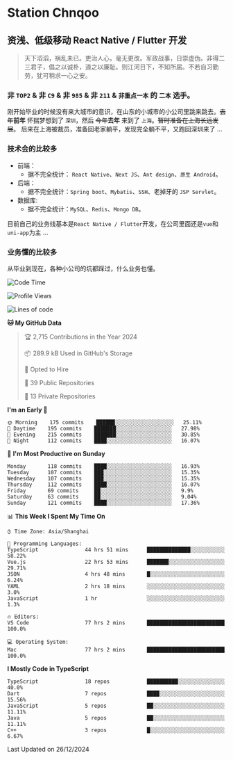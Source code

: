 # Station Chnqoo

## 资浅、低级移动 React Native / Flutter 开发

> 天下滔滔，祸乱未已。吏治人心，毫无更改。军政战事，日崇虚伪。非得二三君子，倡之以诚朴，道之以廉耻。则江河日下，不知所届。不若自习勤劳，犹可稍求一心之安。

### 非 `TOP2` & 非 `C9` & 非 `985` & 非 `211` & `非重点一本` 的 `二本` 选手。

刚开始毕业的时候没有来大城市的意识，在山东的小城市的小公司里跳来跳去。~~去年~~**前年** 怀揣梦想到了 `深圳`，然后 ~~今年~~**去年** 来到了 `上海`。~~暂时准备在上海长远发展~~。
后来在上海被裁员，准备回老家躺平，发现完全躺不平，又跑回深圳来了 ...

### 技术会的比较多

- 前端：
  - 据不完全统计： `React Native`、`Next JS`、`Ant design`、`原生 Android`。
- 后端：
  - 据不完全统计：`Spring boot`、`Mybatis`、`SSH`、老掉牙的 `JSP Servlet`。
- 数据库:
  - 据不完全统计：`MySQL`、`Redis`、`Mongo DB`。

目前自己的业务线基本是`React Native / Flutter`开发，在公司里面还是`vue`和`uni-app`为主 ...

### 业务懂的比较多

从毕业到现在，各种小公司的坑都踩过，什么业务也懂。

<!--START_SECTION:waka-->
![Code Time](http://img.shields.io/badge/Code%20Time-7%2C095%20hrs%202%20mins-blue)

![Profile Views](http://img.shields.io/badge/Profile%20Views-0-blue)

![Lines of code](https://img.shields.io/badge/From%20Hello%20World%20I%27ve%20Written-489%20Thousand%20lines%20of%20code-blue)

**🐱 My GitHub Data** 

> 🏆 2,715 Contributions in the Year 2024
 > 
> 📦 289.9 kB Used in GitHub's Storage 
 > 
> 💼 Opted to Hire
 > 
> 📜 39 Public Repositories 
 > 
> 🔑 13 Private Repositories  
 > 
**I'm an Early 🐤** 

```text
🌞 Morning    175 commits    ██████░░░░░░░░░░░░░░░░░░░   25.11% 
🌆 Daytime    195 commits    ███████░░░░░░░░░░░░░░░░░░   27.98% 
🌃 Evening    215 commits    ███████░░░░░░░░░░░░░░░░░░   30.85% 
🌙 Night      112 commits    ████░░░░░░░░░░░░░░░░░░░░░   16.07%

```
📅 **I'm Most Productive on Sunday** 

```text
Monday       118 commits    ████░░░░░░░░░░░░░░░░░░░░░   16.93% 
Tuesday      107 commits    ███░░░░░░░░░░░░░░░░░░░░░░   15.35% 
Wednesday    107 commits    ███░░░░░░░░░░░░░░░░░░░░░░   15.35% 
Thursday     112 commits    ████░░░░░░░░░░░░░░░░░░░░░   16.07% 
Friday       69 commits     ██░░░░░░░░░░░░░░░░░░░░░░░   9.9% 
Saturday     63 commits     ██░░░░░░░░░░░░░░░░░░░░░░░   9.04% 
Sunday       121 commits    ████░░░░░░░░░░░░░░░░░░░░░   17.36%

```


📊 **This Week I Spent My Time On** 

```text
⌚︎ Time Zone: Asia/Shanghai

💬 Programming Languages: 
TypeScript               44 hrs 51 mins      ██████████████░░░░░░░░░░░   58.22% 
Vue.js                   22 hrs 53 mins      ███████░░░░░░░░░░░░░░░░░░   29.71% 
JSON                     4 hrs 48 mins       █░░░░░░░░░░░░░░░░░░░░░░░░   6.24% 
YAML                     2 hrs 18 mins       ░░░░░░░░░░░░░░░░░░░░░░░░░   3.0% 
JavaScript               1 hr                ░░░░░░░░░░░░░░░░░░░░░░░░░   1.3%

🔥 Editors: 
VS Code                  77 hrs 2 mins       █████████████████████████   100.0%

💻 Operating System: 
Mac                      77 hrs 2 mins       █████████████████████████   100.0%

```

**I Mostly Code in TypeScript** 

```text
TypeScript               18 repos            ██████████░░░░░░░░░░░░░░░   40.0% 
Dart                     7 repos             ████░░░░░░░░░░░░░░░░░░░░░   15.56% 
JavaScript               5 repos             ██░░░░░░░░░░░░░░░░░░░░░░░   11.11% 
Java                     5 repos             ██░░░░░░░░░░░░░░░░░░░░░░░   11.11% 
C++                      3 repos             █░░░░░░░░░░░░░░░░░░░░░░░░   6.67%

```



 Last Updated on 26/12/2024
<!--END_SECTION:waka-->

<!---
ChenqiaoStation/ChenqiaoStation is a ✨ special ✨ repository because its `README.md` (this file) appears on your GitHub profile.
You can click the Preview link to take a look at your changes.
--->
